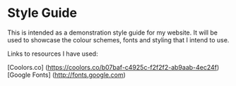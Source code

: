 # Style Guide

This is intended as a demonstration style guide for my website.  It will be used to showcase the colour schemes, fonts and styling that I intend to use.

Links to resources I have used:

[Coolors.co] (https://coolors.co/b07baf-c4925c-f2f2f2-ab9aab-4ec24f)
[Google Fonts] (http://fonts.google.com)


